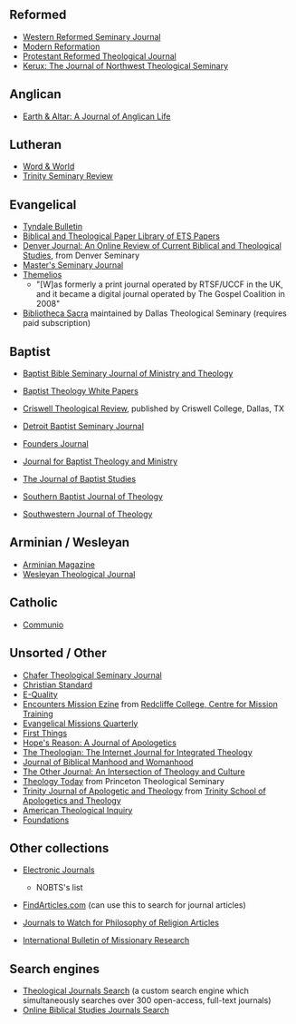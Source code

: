 ## Reformed

-   [Western Reformed Seminary Journal](http://wrs.edu/category/wrsjournal/)
-   [Modern Reformation](http://www.modernreformation.org/)
-   [Protestant Reformed Theological Journal](http://www.prca.org/prtj/index.html)
-   [Kerux: The Journal of Northwest Theological Seminary](http://kerux.com/search/searchtype.asp)

## Anglican

-   [Earth & Altar: A Journal of Anglican Life](http://www.earthandaltar.org)

## Lutheran

-   [Word & World](http://www2.luthersem.edu/word&world)
-   [Trinity Seminary Review](http://www.tlsohio.edu/trinity-seminary-review)

## Evangelical

-   [Tyndale Bulletin](http://tyndalehouse.com/tynbul/library/00_TyndaleBulletin_ByDate.htm)
-   [Biblical and Theological Paper Library of ETS Papers](http://www.reclaimingthemind.org/taxonomy_dhtml)
-   [Denver Journal: An Online Review of Current Biblical and Theological Studies](http://www.denverseminary.edu/dj/),
    from Denver Seminary
-   [Master's Seminary Journal](http://www.tms.edu/journal.asp)
-   [Themelios](http://www.thegospelcoalition.org/publications/themelios/)
    - "[W]as formerly a print journal operated by RTSF/UCCF in the UK,
    and it became a digital journal operated by The Gospel Coalition in
    2008"
-   [Bibliotheca Sacra](http://www.dts.edu/bibsac/) maintained by
    Dallas Theological Seminary (requires paid subscription)

## Baptist

-   [Baptist Bible Seminary Journal of Ministry and Theology](http://www.bbc.edu/seminary/resjournal.asp)
-   [Baptist Theology White Papers](http://www.baptisttheology.org/papers.cfm)
-   [Criswell Theological Review](http://www.criswelljournal.com/),
    published by Criswell College, Dallas, TX
-   [Detroit Baptist Seminary Journal](http://www.dbts.edu/journals/index.asp)
-   [Founders Journal](http://www.founders.org/journal.html)
-   [Journal for Baptist Theology and Ministry](http://www.baptistcenter.com/journalarchive.html)
-   [The Journal of Baptist Studies](http://baptiststudiesonline.com/?page_id=18)

-   [Southern Baptist Journal of Theology](http://www.sbts.edu/resources/publications/journal-of-theology/)
-   [Southwestern Journal of Theology](http://www.baptisttheology.org/journal.cfm)

## Arminian / Wesleyan

-   [Arminian Magazine](http://wesley.nnu.edu/arminianism/arminian_mag/)
-   [Wesleyan Theological Journal](http://wesley.nnu.edu/wesleyan_theology/wesleyjournal/index.htm)

## Catholic

-   [Communio](http://www.communio-icr.com/)

## Unsorted / Other

-   [Chafer Theological Seminary Journal](http://www.chafer.edu/index.php?option=com_content&view=article&id=29:cts-journal&catid=8:publications&Itemid=41)
-   [Christian Standard](http://www.christianstandard.com/)
-   [E-Quality](http://www.cbeinternational.org/new/E-Journal/2006/06autumn/06autumnindex.html)
-   [Encounters Mission Ezine](http://www.redcliffe.org/encounters)
    from
    [Redcliffe College, Centre for Mission Training](http://redcliffe.org)
-   [Evangelical Missions Quarterly](http://www.emisdirect.com/)
-   [First Things](http://www.firstthings.com/)
-   [Hope's Reason: A Journal of Apologetics](http://www.apologeticsjournal.com/)
-   [The Theologian: The Internet Journal for Integrated Theology](http://www.theologian.org.uk/)
-   [Journal of Biblical Manhood and Womanhood](http://www.cbmw.org/journal/archives.php)
-   [The Other Journal: An Intersection of Theology and Culture](http://www.theotherjournal.com/index.php)
-   [Theology Today](http://theologytoday.ptsem.edu/search/index-browse.htm)
    from Princeton Theological Seminary
-   [Trinity Journal of Apologetic and Theology](http://www.trinitytheology.org/TJAT/)
    from
    [Trinity School of Apologetics and Theology](http://www.trinitytheology.org/)
-   [American Theological Inquiry](http://www.atijournal.org/)
-   [Foundations](http://www.affinity.org.uk/smartweb/resources/foundations)

## Other collections

-   [Electronic Journals](http://nobts.edu/library/EResources/EJournals.html)
    - NOBTS's list
-   [FindArticles.com](http://www.findarticles.com/) (can use this
    to search for journal articles)
-   [Journals to Watch for Philosophy of Religion Articles](http://commonsenseatheism.com/?p=4168)

-   [International Bulletin of Missionary Research](http://www.internationalbulletin.org/)

## Search engines

-   [Theological Journals Search](http://www.google.com/coop/cse?cx=018443097211386924752:luwi5uy2qbe)
    (a custom search engine which simultaneously searches over 300
    open-access, full-text journals)
-   [Online Biblical Studies Journals Search](http://www.google.com/coop/cse?cx=014480939289609955415:7f8e_mv4pou)



